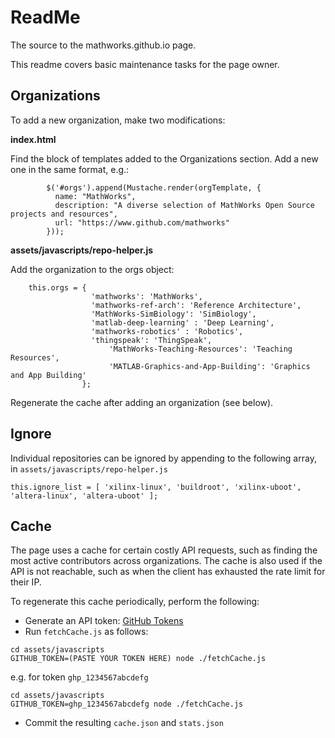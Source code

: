 # ReadMe

The source to the mathworks.github.io page.

This readme covers basic maintenance tasks for the page owner.

## Organizations

To add a new organization, make two modifications:

**index.html**

Find the block of templates added to the Organizations section. Add a new one in the same format, e.g.:
```
        $('#orgs').append(Mustache.render(orgTemplate, {
          name: "MathWorks",
          description: "A diverse selection of MathWorks Open Source projects and resources",
          url: "https://www.github.com/mathworks"
        }));
```

**assets/javascripts/repo-helper.js**

Add the organization to the orgs object:
```
    this.orgs = {
                  'mathworks': 'MathWorks',
                  'mathworks-ref-arch': 'Reference Architecture',
                  'MathWorks-SimBiology': 'SimBiology',
                  'matlab-deep-learning' : 'Deep Learning',
                  'mathworks-robotics' : 'Robotics',
                  'thingspeak': 'ThingSpeak',
		              'MathWorks-Teaching-Resources': 'Teaching Resources',
		              'MATLAB-Graphics-and-App-Building': 'Graphics and App Building'
                };
```

Regenerate the cache after adding an organization (see below).

## Ignore

Individual repositories can be ignored by appending to the following array, in `assets/javascripts/repo-helper.js`

```
this.ignore_list = [ 'xilinx-linux', 'buildroot', 'xilinx-uboot', 'altera-linux', 'altera-uboot' ];
```

## Cache 

The page uses a cache for certain costly API requests, such as finding the most active contributors across organizations. The cache is also used if the API is not reachable, such as when the client has exhausted the rate limit for their IP.

To regenerate this cache periodically, perform the following:

- Generate an API token: [GitHub Tokens](https://github.com/settings/tokens)
- Run `fetchCache.js` as follows:

```
cd assets/javascripts
GITHUB_TOKEN=(PASTE YOUR TOKEN HERE) node ./fetchCache.js
```

e.g. for token `ghp_1234567abcdefg`
```
cd assets/javascripts
GITHUB_TOKEN=ghp_1234567abcdefg node ./fetchCache.js
```

- Commit the resulting `cache.json` and `stats.json`